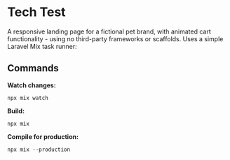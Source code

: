 # Tech Test
A responsive landing page for a fictional pet brand, with animated cart functionality - using no third-party frameworks or scaffolds.
Uses a simple Laravel Mix task runner:

## Commands
**Watch changes:**
```
npx mix watch
```
**Build:**
```
npx mix
```
**Compile for production:**
```
npx mix --production
```
